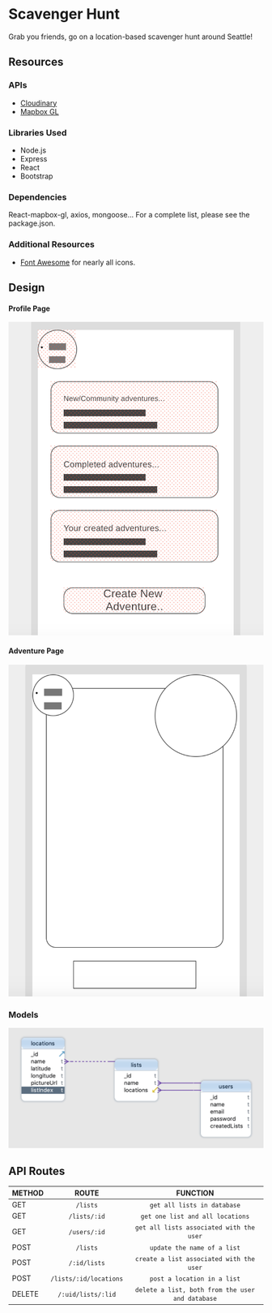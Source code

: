 # Scavenger Hunt

Grab you friends, go on a location-based scavenger hunt around Seattle!

## Resources

### APIs
- [Cloudinary](https://cloudinary.com/)
- [Mapbox GL](https://docs.mapbox.com/mapbox-gl-js/api/)

### Libraries Used
- Node.js
- Express
- React
- Bootstrap

### Dependencies
React-mapbox-gl, axios, mongoose...
For a complete list, please see the package.json.

### Additional Resources
- [Font Awesome](https://fontawesome.com/) for nearly all icons.

## Design

#### Profile Page
![wireframes](client/public/profilepage.png)

#### Adventure Page
![wireframes](client/public/adventurepage.png)

### Models

![models](client/public/models.png)

## API Routes

|METHOD| ROUTE| FUNCTION|
|:-----|:----:|:------:|
| GET   | `/lists` | `get all lists in database` |
| GET   | `/lists/:id` | `get one list and all locations` |
| GET   | `/users/:id` | `get all lists associated with the user` |
| POST  | `/lists` | `update the name of a list` |
| POST  | `/:id/lists` | `create a list associated with the user` |
| POST  | `/lists/:id/locations` | `post a location in a list` |
| DELETE | `/:uid/lists/:lid` | `delete a list, both from the user and database` |

